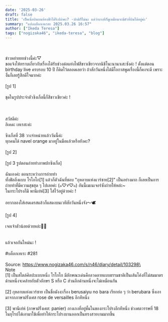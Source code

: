 ```yaml
---
date: '2025-03-26'
draft: false
title: 'เป็ดเนี่ยบินบนท้องฟ้าได้รึเปล่าคะ? -ปกติก็ไม่นะ แต่ว่าบางทีก็ดูเหมือนจะมีตัวที่บินได้อยู่ค่ะ'
summary: "แปลบล็อกเทเรสะ 2025.03.26 16:57"
author: ["Ikeda Teresa"]
tags: ["nogizaka46", "ikeda-teresa", "blog"]
---
```


\
\
ข่าวหย่ายยยช่วงนี้ค่ะ▽\
ขอแจ้งให้ทราบเกี่ยวกับเรื่องได้รับช่วงต่อแท่งไฟสีขาวเขียวจากนิชิโนะนานาเสะซังค่ะ ! ตั้งแต่ตอน birthday live ครบรอบ 10 ปี ก็คิดไว้ตลอดเลยว่า ถ้าสักวันหนึ่งได้มีโอกาสพูดเรื่องนี้ก็คงจะดี เพราะงั้นก็เลยรู้สึกดีใจมากค่ะ\
\
[รูป 1]\
\
ชุดในรูปประจำตัวซิงเกิ้ลนี้ก็สีขาวเขียวค่ะ !\
\
\
\
สวัสดีค่ะ\
อิเคดะ เทเรสะค่ะ\
\
ซิงเกิ้ลที่ 38 วางจำหน่ายแล้ววันนี้ค่ะ\
ทุกคนได้ navel orange มาอยู่ในมือแล้วหรือยังคะ?\
\
[รูป 2]\
\
[รูป 3 รูปตอนถ่ายทำภาพปกซิงเกิ้ล]\
\
ฉันเองค่ะ ตอนระหว่างการถ่ายทำ\
ทั้งฟิลลิ่งแบบ โรโกโก[1] แล้วก็ตัวฉันที่ชอบ "กุหลาบแห่งแวร์ซาย[2]" เป็นอย่างมาก ก็เลยเป็นการถ่ายทำที่มีความสุขสุด ๆ ไปเลยค่ะ (๑♡∀♡๑) อันนี้เมเนเจอร์ซังถ่ายให้หล่ะ~\
ในกระโปรงก็มี พานีเย่ห์[3] ใส่ไว้อยู่ด้วยค่ะ !\
\
อยากลองใส่เฮดเดรสแล้วก็แสดงบนเวทีสักวันหนึ่งจัง～🕊\
\
[รูป 4]\
\
เจอเจ้าตัวน้อยด้วยหล่ะ👼🏻\
\
\
แล้วเจอกันใหม่นะ !\
\
#บล็อกเทเระ #281\
\
Source: https://www.nogizaka46.com/s/n46/diary/detail/103298\
\
Note\
[1] เป็นสไตล์ศิลปะแบบหนึ่ง โรโกโก มีลักษณะเด่นคือลวดลายแบบธรรมชาติเป็นเส้นโค้งที่ไม่สมมาตร ด้านหนึ่งจะคล้ายกับตัวอักษร S หรือ C ส่วนอีกด้านหนึ่งจะไม่เหมือนกัน\
\
[2] กุหลาบแห่งแวร์ซาย เป็นชื่อมังงะเรื่อง berusaiyu no bara เรียกย่อ ๆ ว่า berubara ซึ่งเอามาจากภาษาฝรั่งเศส rose de versailles อีกทีหนึ่ง\
\
[3] พานีเย่ห์ (ภาษาฝรั่งเศส: panier) กางเกงที่อยู่ชั้นในของกระโปรงอีกทีหนึ่ง ช่วงศตวรรษที่ 18 ในยุโรปได้เอามาใช้เพื่อทำให้กระโปรงบานออกเป็นทรงสวยงามมากขึ้น

